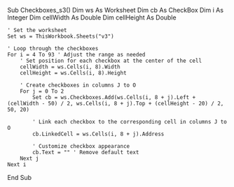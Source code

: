 
Sub Checkboxes_s3()
    Dim ws As Worksheet
    Dim cb As CheckBox
    Dim i As Integer
    Dim cellWidth As Double
    Dim cellHeight As Double
    
    ' Set the worksheet
    Set ws = ThisWorkbook.Sheets("v3")
    
    ' Loop through the checkboxes
    For i = 4 To 93 ' Adjust the range as needed
        ' Set position for each checkbox at the center of the cell
        cellWidth = ws.Cells(i, 8).Width
        cellHeight = ws.Cells(i, 8).Height
        
        ' Create checkboxes in columns J to O
        For j = 0 To 2
            Set cb = ws.Checkboxes.Add(ws.Cells(i, 8 + j).Left + (cellWidth - 50) / 2, ws.Cells(i, 8 + j).Top + (cellHeight - 20) / 2, 50, 20)
            
            ' Link each checkbox to the corresponding cell in columns J to O
            cb.LinkedCell = ws.Cells(i, 8 + j).Address
            
            ' Customize checkbox appearance
            cb.Text = "" ' Remove default text
        Next j
    Next i
End Sub
